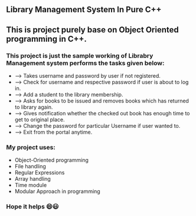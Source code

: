 ## Library Management System In Pure C++
## This is project purely base on Object Oriented programming in C++.

### This project is just the sample working of Librabry Management system performs the tasks given below:

* --> Takes username and password by user if not registered. 
* --> Check for username and respective password if user is about to log in.
* --> Add a student to the library membership.
* --> Asks for books to be issued and removes books which has returned to library again.
* --> Gives notification whether the checked out book has enough time to get to original place.
* --> Change the password for particular Username if user wanted to.
* --> Exit from the portal anytime.

### My project uses:
* Object-Oriented programming
* File handling
* Regular Expressions
* Array handling
* Time module
* Modular Approach in programming

### Hope it helps :smile::smiley:

